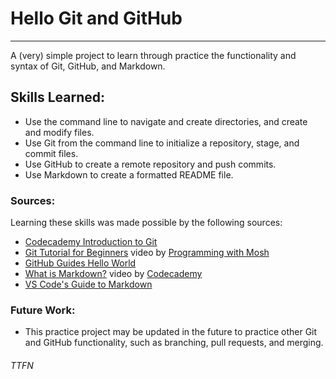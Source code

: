 # Hello Git and GitHub
---
A (very) simple project to learn through practice the functionality and syntax of Git, GitHub, and Markdown. 

## Skills Learned: 
+ Use the command line to navigate and create directories, and create and modify files. 
+ Use Git from the command line to initialize a repository, stage, and commit files. 
+ Use GitHub to create a remote repository and push commits. 
+ Use Markdown to create a formatted README file. 

### Sources: 
Learning these skills was made possible by the following sources:
+ [Codecademy Introduction to Git][1]
+ [Git Tutorial for Beginners][2] video by [Programming with Mosh][3]
+ [GitHub Guides Hello World][4]
+ [What is Markdown?][5] video by [Codecademy][6]
+ [VS Code's Guide to Markdown][7]

[1]: https://www.codecademy.com/practice/paths/full-stack-engineer-career-path/tracks/fscp-git-and-github-part-i/modules/fecp-introduction-to-git
[2]: https://www.youtube.com/watch?v=8JJ101D3knE
[3]: https://www.youtube.com/channel/UCWv7vMbMWH4-V0ZXdmDpPBA
[4]: https://guides.github.com/activities/hello-world/
[5]: https://www.youtube.com/watch?v=f49LJV1i-_w
[6]: https://www.youtube.com/channel/UC5CMtpogD_P3mOoeiDHD5eQ
[7]: https://code.visualstudio.com/docs/languages/markdown

### Future Work:
+ This practice project may be updated in the future to practice other Git and GitHub functionality, such as branching, pull requests, and merging. 

###### TTFN